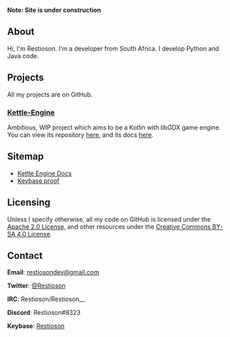 **Note: Site is under construction**

## About
Hi, I'm Restioson. I'm a developer from South Africa. I develop Python and Java code.

## Projects
All my projects are on GitHub.

### [Kettle-Engine](https://github.com/Restioson/kettle-engine)
Ambitious, WIP project which aims to be a Kotlin with libGDX game engine. You can view its repository [here](https://github.com/Restioson/kettle-engine), and its docs [here](https://restioson.me/docs/kettle-engine/).

## Sitemap
- [Kettle Engine Docs](https://restioson.me/docs/kettle-engine)
- [Keybase proof](https://restioson.me/keybase.txt)

## Licensing
Unless I specify otherwise, all my code on GitHub is licensed under the [Apache 2.0 License](https://www.apache.org/licenses/LICENSE-2.0), and other resources under the [Creative Commons BY-SA 4.0 License](https://creativecommons.org/licenses/by-sa/4.0/legalcode).

## Contact
**Email**: [restiosondev@gmail.com](mailto:restiosondev@gmail.com)

**Twitter**: [@Restioson](https://twitter.com/Restioson)

**IRC**: Restioson/Restioson__

**Discord**: Restioson#8323

**Keybase**: [Restioson](https://keybase.io/restioson)
